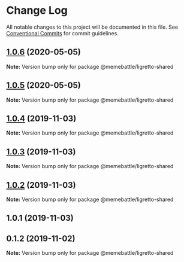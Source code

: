 # Change Log

All notable changes to this project will be documented in this file.
See [Conventional Commits](https://conventionalcommits.org) for commit guidelines.

## [1.0.6](http://gitlab.mems.fun:2224/memebattle/frontend/compare/@memebattle/ligretto-shared@1.0.5...@memebattle/ligretto-shared@1.0.6) (2020-05-05)

**Note:** Version bump only for package @memebattle/ligretto-shared





## [1.0.5](http://gitlab.mems.fun:2224/memebattle/frontend/compare/@memebattle/ligretto-shared@1.0.4...@memebattle/ligretto-shared@1.0.5) (2020-05-05)

**Note:** Version bump only for package @memebattle/ligretto-shared





## [1.0.4](http://gitlab.mems.fun:2224/memebattle/frontend/compare/@memebattle/ligretto-shared@1.0.3...@memebattle/ligretto-shared@1.0.4) (2019-11-03)

**Note:** Version bump only for package @memebattle/ligretto-shared





## [1.0.3](http://gitlab.mems.fun:2224/memebattle/frontend/compare/@memebattle/ligretto-shared@1.0.2...@memebattle/ligretto-shared@1.0.3) (2019-11-03)

**Note:** Version bump only for package @memebattle/ligretto-shared





## [1.0.2](http://gitlab.mems.fun:2224/memebattle/frontend/compare/@memebattle/ligretto-shared@1.0.1...@memebattle/ligretto-shared@1.0.2) (2019-11-03)

**Note:** Version bump only for package @memebattle/ligretto-shared





## 1.0.1 (2019-11-03)



## 0.1.2 (2019-11-02)

**Note:** Version bump only for package @memebattle/ligretto-shared
